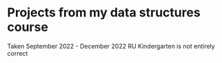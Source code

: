 # Projects from my data structures course 
Taken September 2022 - December 2022
RU Kindergarten is not entirely correct
